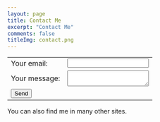 ```yaml
---
layout: page
title: Contact Me
excerpt: "Contact Me"
comments: false
titleImg: contact.png
---
```


<!-- modify this form HTML and place wherever you want your form -->
<form action="https://formspree.io/xdoendyz" method="POST">
<table>
<tr>
<td align="left">
  <label>
    Your email:
  </label>
  </td>
  <td align="right">
  <input type="text" name="_replyto" style="width: 100%;">
  </td>
</tr>
<tr>
<td align="left">
 <label>
    Your message:
  </label>
</td>
  <td align="right">
<textarea name="message"  style="width: 100%;"></textarea>
</td>
</tr>
<tr>
<td colspan="2">
<button class="btn btn-info" type="submit">Send</button></td>
</tr>
</table>
</form>
You can also find me in many other sites.
